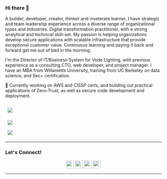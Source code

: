 ### Hi there 👋
                                                                                                                                                 
A builder, developer, creator, thinker and inveterate learner, I have strategic and team leadership experience across a diverse range of organizational types and industries. Digital transformation practitioner, with a strong analytical and technical skill-set. My passion is helping organizations develop secure applications with scalable infrastructure that provide exceptional customer value. Continuous learning and paying it back and forward get me out of bed in the morning.

I'm the Director of IT/Business System for Vode Lighting, with previous experience as a consulting CTO, web developer, and project manager. I have an MBA from Willamette University, training from UC Berkeley on data science, and Sec+ certification.

🌱 Currently working on AWS and CISSP certs, and building out practical applications of Zero-Trust, as well as secure code development and deployment.


<a href="https://github.com/jefferywmoore/CISSP-Study-Resources">
  <img align="center" style="margin:1rem 0.5rem" src="https://github-readme-stats.vercel.app/api/pin/?username=jefferywmoore&repo=CISSP-Study-Resources&show_icons=true&theme=dark" />
</a>

<br>

<a href="https://https://github.com/jefferywmoore/Zero-Trust-Resources">
  <img align="center" style="margin:0.5rem" src="https://github-readme-stats.vercel.app/api/pin/?username=jefferywmoore&repo=Zero-Trust-Resources&show_icons=true&theme=dark" />
</a>

<br>

<a href="https://https://github.com/jefferywmoore/DevSecOps">
  <img align="center" style="margin:0.5rem" src="https://github-readme-stats.vercel.app/api/pin/?username=jefferywmoore&repo=DevSecOps&show_icons=true&theme=dark" />
</a>
<!--
<a href="https://gitlab.com/jefferywmoore/playbooks">
  <img align="center" src="https://github-readme-stats.vercel.app/api?username=jefferywmoore&show_icons=true&theme=dark" />
</a>
-->
<hr>

### Let's Connect!
<p align="center">
<a href="https://twitter.com/jefferywmoore"><img src="https://img.shields.io/badge/twitter-%231DA1F2.svg?&style=for-the-badge&logo=twitter&logoColor=white" height=25></a>
<a href="https://jefferymoore.io/"><img src="https://img.shields.io/badge/Hashnode-2962FF?style=for-the-badge&logo=hashnode&logoColor=white" height=25></a> 
<a href=https://www.linkedin.com/in/jefferywmoore"><img src="https://img.shields.io/badge/linkedin-%230077B5.svg?&style=for-the-badge&logo=linkedin&logoColor=white" height=25></a>
<a href="mailto:jeff@jefferywmoore.com"><img src="https://img.shields.io/badge/gmail-%EA4335.svg?&style=for-the-badge&logo=gmail&logoColor=white" height=25></a>
</p>
<hr>
<br>
                                                                                                                                             
<br>


                                                                                                                         


